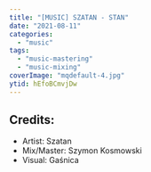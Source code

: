 ```yaml
---
title: "[MUSIC] SZATAN - STAN"
date: "2021-08-11"
categories:
  - "music"
tags:
  - "music-mastering"
  - "music-mixing"
coverImage: "mqdefault-4.jpg"
ytid: hEfoBCmvjDw
---
```

## Credits:

- Artist: Szatan
- Mix/Master: Szymon Kosmowski
- Visual: Gaśnica
